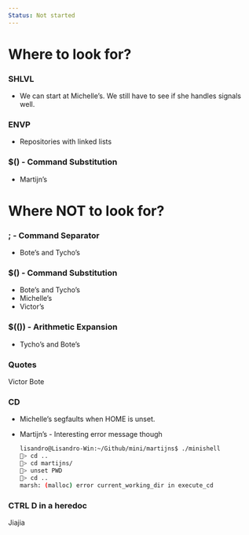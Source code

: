 ```yaml
---
Status: Not started
---
```

  
# Where to look for?
### SHLVL
- We can start at Michelle’s. We still have to see if she handles signals well.
  
### ENVP
- Repositories with linked lists
  
### $() - Command Substitution
- Martijn’s
  
# Where NOT to look for?
### ; - Command Separator
- Bote’s and Tycho’s
  
### $() - Command Substitution
- Bote’s and Tycho’s
- Michelle’s
- Victor’s
  
### $(()) - Arithmetic Expansion
- Tycho’s and Bote’s
  
### Quotes
Victor
Bote
  
### CD
- Michelle’s segfaults when HOME is unset.
- Martijn’s - Interesting error message though
    
    ```Bash
    lisandro@Lisandro-Win:~/Github/mini/martijns$ ./minishell
    🐙> cd ..
    🐙> cd martijns/
    🐙> unset PWD
    🐙> cd ..
    marsh: (malloc) error current_working_dir in execute_cd
    ```
    
  
### CTRL D in a heredoc
Jiajia